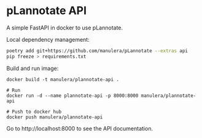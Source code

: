 # pLannotate API

A simple FastAPI in docker to use pLannotate.


Local dependency management:

```bash
poetry add git+https://github.com/manulera/pLannotate --extras api
pip freeze > requirements.txt
```

Build and run image:

```
docker build -t manulera/plannotate-api .

# Run
docker run -d --name plannotate-api -p 8000:8000 manulera/plannotate-api

# Push to docker hub
docker push manulera/plannotate-api
```

Go to http://localhost:8000 to see the API documentation.
